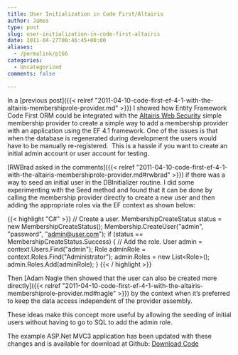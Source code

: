 ```yaml
---
title: User Initialization in Code First/Altairis
author: James
type: post
slug: user-initialization-in-code-first-altairis
date: 2011-04-27T00:46:45+00:00
aliases:
  - /permalink/p166
categories:
  - Uncategorized
comments: false

---
```

In a [previous post]({{< relref "2011-04-10-code-first-ef-4-1-with-the-altairis-membershiprole-provider.md" >}}) I showed how Entity Framework Code First ORM could be integrated with the [Altairis Web Security](https://archive.codeplex.com/?p=altairiswebsecurity) simple membership provider to create a simple way to add a membership provider with an application using the EF 4.1 framework. One of the issues is that when the database is regenerated during development the users would have to be manually re-registered.&#160; This is a hassle if you want to create an initial admin account or user account for testing.

[RWBrad asked in the comments]({{< relref "2011-04-10-code-first-ef-4-1-with-the-altairis-membershiprole-provider.md#rwbrad" >}}) if there was a way to seed an initial user in the DBInitializer routine. I did some experimenting with the Seed method and found that it can be done by calling the membership provider directly to create a new user and then adding the appropriate roles via the EF context as shown below:

{{< highlight "C#" >}}
// Create a user.
MembershipCreateStatus status = new MembershipCreateStatus();
Membership.CreateUser("admin", "password", "admin@user.com");
if (status == MembershipCreateStatus.Success) {
    // Add the role.
    User admin = context.Users.Find("admin");
    Role adminRole = context.Roles.Find("Administrator");
    admin.Roles = new List&lt;Role&gt;();
    admin.Roles.Add(adminRole);
}
{{< / highlight >}}

Then [Adam Nagle then showed that the user can also be created more directly]({{< relref "2011-04-10-code-first-ef-4-1-with-the-altairis-membershiprole-provider.md#nagle" >}}) by the context when it’s preferred to keep the data access independent of the provider assembly.

These ideas make this concept more useful by allowing the seeding of initial users without having to go to SQL to add the admin role.

The example ASP.Net MVC3 application has been updated with these changes and is available for download at Github: [Download Code][1]

 [1]: https://github.com/turnkey-commerce/CodeFirstAltairis
